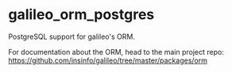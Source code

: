 # galileo_orm_postgres
PostgreSQL support for galileo's ORM.

For documentation about the ORM, head to the main project repo:
https://github.com/insinfo/galileo/tree/master/packages/orm
